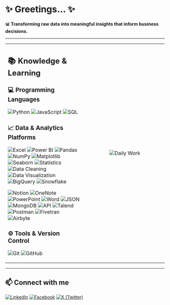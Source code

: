 # ✨  Greetings...  ✨
**📊 Transforming raw data into meaningful insights that inform business decisions.**

---

<table style="width: 100%;">
<tr>
<td style="vertical-align: middle;">

## 📚 Knowledge & Learning 

### 💻 Programming Languages
![Python](https://img.shields.io/badge/-Python-000?&logo=Python)
![JavaScript](https://img.shields.io/badge/-JavaScript-000?&logo=JavaScript)
![SQL](https://img.shields.io/badge/-SQL-000?&logo=MySQL)

### 📈 Data & Analytics Platforms
![Excel](https://img.shields.io/badge/-Excel-000?&logo=microsoft-excel)
![Power BI](https://img.shields.io/badge/-Power%20BI-000?&logo=Power-BI&logoColor=F2C811)
![Pandas](https://img.shields.io/badge/-Pandas-000?&logo=pandas)
![NumPy](https://img.shields.io/badge/-NumPy-000?&logo=numpy)
![Matplotlib](https://img.shields.io/badge/-Matplotlib-000?&logo=plotly)
![Seaborn](https://img.shields.io/badge/-Seaborn-000?&logo=seaborn&logoColor=4EABCF)
![Statistics](https://img.shields.io/badge/-Statistics-000?&logo=google-analytics&logoColor=white)
![Data Cleaning](https://img.shields.io/badge/-Data%20Cleaning-000?&logo=databricks)
![Data Visualization](https://img.shields.io/badge/-Data%20Visualization-000?&logo=tableau)
![BigQuery](https://img.shields.io/badge/-BigQuery-000?&logo=google-bigquery&logoColor=F2C811)
![Snowflake](https://img.shields.io/badge/-Snowflake-000?&logo=snowflake&logoColor=33CCFF)

![Notion](https://img.shields.io/badge/-Notion-000?&logo=Notion&logoColor=white) 
![OneNote](https://img.shields.io/badge/-OneNote-000?&logo=microsoftonenote&logoColor=purple) 
![PowerPoint](https://img.shields.io/badge/-PowerPoint-000?&logo=microsoftpowerpoint&logoColor=orange) 
![Word](https://img.shields.io/badge/-Word-000?&logo=microsoftword&logoColor=blue) 
![JSON](https://img.shields.io/badge/-JSON-000?&logo=JSON)
![MongoDB](https://img.shields.io/badge/-MongoDB-000?&logo=mongodb&logoColor=green)
![API](https://img.shields.io/badge/-API-000?&logo=swagger&logoColor=blue)
![Talend](https://img.shields.io/badge/-Talend-000?&logo=talend&logoColor=white)
![Postman](https://img.shields.io/badge/-Postman-000?&logo=postman&logoColor=orange)
![Fivetran](https://img.shields.io/badge/-Fivetran-000?&logo=fivetran&logoColor=white)
![Airbyte](https://img.shields.io/badge/-Airbyte-000?&logo=airbyte&logoColor=blue)

### ⚙️ Tools & Version Control  
![Git](https://img.shields.io/badge/-Git-000?&logo=Git) 
![GitHub](https://img.shields.io/badge/-GitHub-000?&logo=GitHub) 

</td>

<td style="vertical-align: middle; text-align: center; width: 50%;">
<img src="https://i.imgur.com/uhZdH9C.gif" alt="Daily Work" style="max-width: 100%; height: auto;" />
</td>
</tr>
</table>

---

## 📫 Connect with me
[![LinkedIn](https://img.shields.io/badge/-LinkedIn-000?&logo=LinkedIn&logoColor=0A66C2)](https://www.linkedin.com/in/hasibulhasankhan/)
[![Facebook](https://img.shields.io/badge/-Facebook-000?&logo=Facebook&logoColor=1877F2)](https://www.facebook.com/hasibulhasankhan2/)
[![X (Twitter)](https://img.shields.io/badge/-X-000?&logo=X&logoColor=white)](https://x.com/Hasib2277)
